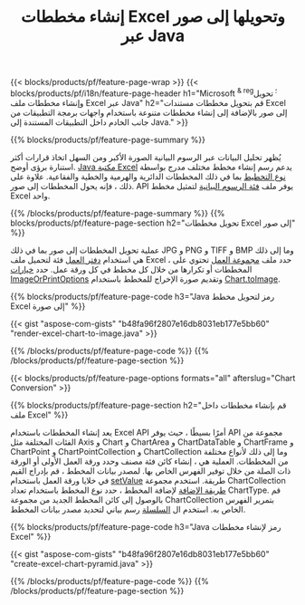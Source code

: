 ﻿---
title: إنشاء مخططات Excel وتحويلها إلى صور عبر Java
url: /ar/java/chart/
description: Java شفرة المصدر لرسم وتحويل مخطط أو رسم تخطيطي في Microsoft Excel باستخدام Java Library. 
---
{{< blocks/products/pf/feature-page-wrap >}}
{{< blocks/products/pf/i18n/feature-page-header h1="Microsoft <sup> & reg؛ </sup> تحويل وإنشاء مخططات ملف Excel عبر Java" h2="قم بتحويل مخططات مستندات Excel إلى صور بالإضافة إلى إنشاء مخططات متنوعة باستخدام واجهات برمجة التطبيقات من جانب الخادم داخل التطبيقات المستندة إلى Java." >}}


{{% blocks/products/pf/feature-page-summary %}}

يُظهر تحليل البيانات عبر الرسوم البيانية الصورة الأكبر ومن السهل اتخاذ قرارات أكثر استنارة برؤى أوضح. [Java مكتبة Excel](/cells/java/) يدعم رسم إنشاء مخطط مختلف مدرج بواسطة [نوع التخطيط](https://apireference.aspose.com/cells/java/com.aspose.cells/ChartType) بما في ذلك المخططات الدائرية والهرمية والخطية والفقاعية. علاوة على ذلك ، فإنه يحول المخططات إلى صور. API يوفر ملف [فئة الرسوم البيانية](https://apireference.aspose.com/cells/java/com.aspose.cells/Chart) لتمثيل مخطط Excel واحد.

{{% /blocks/products/pf/feature-page-summary %}}
{{% blocks/products/pf/feature-page-section h2="تحويل مخططات Excel إلى صور" %}}

عملية تحويل المخططات إلى صور بما في ذلك JPG و PNG و TIFF و BMP وما إلى ذلك هي استخدام [دفتر العمل](https://apireference.aspose.com/java/cells/com.aspose.cells/workbook) فئة لتحميل ملف Excel ، حدد ملف [مجموعة العمل](https://apireference.aspose.com/cells/java/com.aspose.cells/worksheet) تحتوي على المخططات أو تكرارها من خلال كل مخطط في كل ورقة عمل. حدد [خيارات ImageOrPrintOptions](https://apireference.aspose.com/cells/java/com.aspose.cells/ImageOrPrintOptions) وتقديم صورة الإخراج للمخطط باستخدام [Chart.toImage](https://apireference.aspose.com/cells/java/com.aspose.cells/chart#toImage(java.io.OutputStream,%20com.aspose.cells.ImageOrPrintOptions)).


{{% blocks/products/pf/feature-page-code h3="Java رمز لتحويل مخطط Excel إلى صورة" %}}

{{< gist "aspose-com-gists" "b48fa96f2807e16db8031eb177e5bb60" "render-excel-chart-to-image.java" >}}

{{% /blocks/products/pf/feature-page-code %}}
{{% /blocks/products/pf/feature-page-section %}}

{{< blocks/products/pf/feature-page-options formats="all" afterslug="Chart Conversion" >}}


{{% blocks/products/pf/feature-page-section h2="قم بإنشاء مخططات داخل ملف Excel" %}}

يعد إنشاء المخططات باستخدام Excel API أمرًا بسيطًا ، حيث يوفر API مجموعة من الفئات المختلفة مثل Axis و Chart و ChartArea و ChartDataTable و ChartFrame و ChartPoint و ChartPointCollection و ChartCollection وما إلى ذلك لأنواع مختلفة من المخططات. العملية هي ، إنشاء كائن فئة مصنف وحدد ورقة العمل الأولى أو الورقة ذات الصلة من خلال توفير الفهرس الخاص بها. لمصدر بيانات المخطط ، قم بإدراج القيم في خلايا ورقة العمل باستخدام [setValue](https://apireference.aspose.com/cells/java/com.aspose.cells/cell#Value) طريقة. استخدم مجموعة ChartCollection [طريقة الإضافة](https://apireference.aspose.com/cells/java/com.aspose.cells/chartcollection#add(int,%20int,%20int,%20int,%20int)) لإضافة المخطط ، حدد نوع المخطط باستخدام تعداد ChartType. قم بالوصول إلى كائن المخطط الجديد من مجموعة ChartCollection بتمرير الفهرس الخاص به. استخدم ال [السلسلة](https://apireference.aspose.com/cells/java/com.aspose.cells/SeriesCollection) رسم بياني لتحديد مصدر بيانات المخطط.

{{% blocks/products/pf/feature-page-code h3="Java رمز لإنشاء مخططات Excel" %}}

{{< gist "aspose-com-gists" "b48fa96f2807e16db8031eb177e5bb60" "create-excel-chart-pyramid.java" >}}

{{% /blocks/products/pf/feature-page-code %}}
{{% /blocks/products/pf/feature-page-section %}}